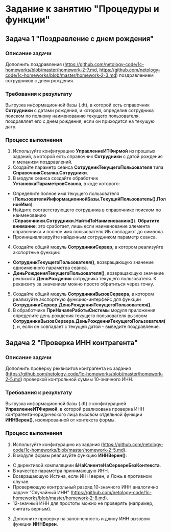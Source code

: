 # Задание к занятию "Процедуры и функции"

## Задача 1 "Поздравление с днем рождения"

### Описание задачи
Дополнить поздравления (https://github.com/netology-code/1c-homeworks/blob/master/homework-2-7.md, https://github.com/netology-code/1c-homeworks/blob/master/homework-2-3.md) поздравлением сотрудников с днем рождения.

### Требования к результату
Выгрузка информационной базы (.dt), в которой есть справочник **Сотрудники** с датами рождения, и которая, определив сотрудника поиском по полному наименованию текущего пользователя, поздравляет его с днем рождения, если он приходится на текущую дату.

### Процесс выполнения
1. Используйте конфигурацию **УправлениеИТФирмой** из прошлых заданий, в которой есть справочник **Сотрудники** с датой рождения и механизм поздравлений.
2. Создайте параметр сеанса **СотрудникТекущегоПользователя** типа **СправочникСсылка.Сотрудники**.
3. В модуле сеанса создайте обработчик **УстановкаПараметровСеанса**, в коде которого:
  * Определите полное имя текущего пользователя (**ПользователиИнформационнойБазы.ТекущийПользователь().ПолноеИмя**).
  * Найдите соответствующего сотрудника в справочнике поиском по наименованию (**Справочники.Сотрудники.НайтиПоНаименованию()**). **Обратите внимание**: это сработает, лишь если наименование элемента справочника и полное имя пользователя ИБ совпадают до символа.
  * Проинициализируйте найденным сотрудником параметр сеанса.
4. Создайте общий модуль **СотрудникиСервер**, в котором реализуйте экспортные функции:
  * **СотрудникТекущегоПользователя()**, возвращающую значение одноименного параметра сеанса. 
  * **ДеньРожденияТекущегоПользователя()**, возвращающую значение реквизита **ДеньРождения** сотрудника текущего пользователя. К реквизиту за значением можно просто обратиться через точку.
5. Создайте общий модуль **СотрудникиВызовСервера**, в котором реализуйте экспортную функцию-интерфейс для функции **СотрудникиСервер.ДеньРожденияТекущегоПользователя()**.
6. В обработчике **ПриНачалеРаботыСистемы** модуля приложения определите день рождения текущего пользователя вызовом **СотрудникиВызовСервера.ДеньРожденияТекущегоПользователя()**, и, если он совпадает с текущей датой - выведите поздравление.

## Задача 2 "Проверка ИНН контрагента"

### Описание задачи
Дополнить проверку реквизитов контрагента из задания (https://github.com/netology-code/1c-homeworks/blob/master/homework-2-5.md) проверкой контрольной суммы 10-значного ИНН.

### Требования к результату
Выгрузка информационной базы (.dt) с конфигурацией **УправлениеИТФирмой**, в которой реализована проверка ИНН контрагента-юридического лица вызовом отдельной функции **ИННВерен()**, изолированной от контекста формы.

### Процесс выполнения
1. Используйте конфигурацию из задания (https://github.com/netology-code/1c-homeworks/blob/master/homework-2-5.md).
2. В модуле формы реализуйте функцию **ИННВерен()**:
  * С директивой компиляциии **&НаКлиентеНаСервереБезКонтекста**.
  * В качестве параметра принимающую ИНН.
  * Возвращающую Истина, если ИНН верен, и Ложь в противном случае.
  * Проверяющую контрольный разряд 10-значного ИНН аналогично задаче "Случайный ИНН" (https://github.com/netology-code/1c-homeworks/blob/master/homework-2-8.md).
  * 12-значный ИНН для простоты можно не проверять (например, считать верным).
3. Дополните проверку на заполненность и длину ИНН вызовом функции **ИННВерен**.
